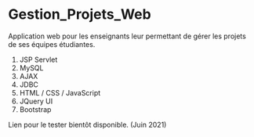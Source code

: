 # Gestion_Projets_Web
Application web pour les enseignants leur permettant de gérer les projets de ses équipes étudiantes.
1. JSP Servlet
2. MySQL
3. AJAX
4. JDBC
5. HTML / CSS / JavaScript
6. JQuery UI
7. Bootstrap

Lien pour le tester bientôt disponible. (Juin 2021)
